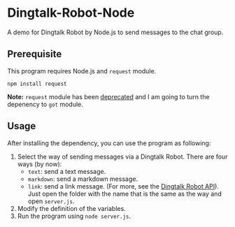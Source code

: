 # Dingtalk-Robot-Node

A demo for Dingtalk Robot by Node.js to send messages to the chat group.

## Prerequisite

This program requires Node.js and `request` module.

```shell
npm install request
```

**Note:** `request` module has been [deprecated](https://github.com/request/request/issues/3142) and I am going to turn the depenency to `got` module.

## Usage

After installing the dependency, you can use the program as following:

1. Select the way of sending messages via a Dingtalk Robot. There are four ways (by now):
   * `text`: send a text message.
   * `markdown`: send a markdown message.
   * `link`: send a link message.
   (For more, see the [Dingtalk Robot API](https://ding-doc.dingtalk.com/doc#/serverapi2/qf2nxq/e8a5a5)).
   Just open the folder with the name that is the same as the way and open `server.js`.
2. Modify the definition of the variables.
3. Run the program using `node server.js`.
